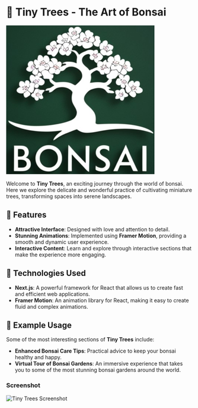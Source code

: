 # 🌳 Tiny Trees - The Art of Bonsai

![Tiny Trees Logo](public/favicon.ico)

Welcome to **Tiny Trees**, an exciting journey through the world of bonsai. Here we explore the delicate and wonderful practice of cultivating miniature trees, transforming spaces into serene landscapes.

## 🚀 Features

- **Attractive Interface**: Designed with love and attention to detail.
- **Stunning Animations**: Implemented using **Framer Motion**, providing a smooth and dynamic user experience.
- **Interactive Content**: Learn and explore through interactive sections that make the experience more engaging.

## 🌱 Technologies Used

- **Next.js**: A powerful framework for React that allows us to create fast and efficient web applications.
- **Framer Motion**: An animation library for React, making it easy to create fluid and complex animations.

## 🎨 Example Usage

Some of the most interesting sections of **Tiny Trees** include:

- **Enhanced Bonsai Care Tips**: Practical advice to keep your bonsai healthy and happy.
- **Virtual Tour of Bonsai Gardens**: An immersive experience that takes you to some of the most stunning bonsai gardens around the world.

### Screenshot

![Tiny Trees Screenshot](public/assets/images/ScreenShot.png)
